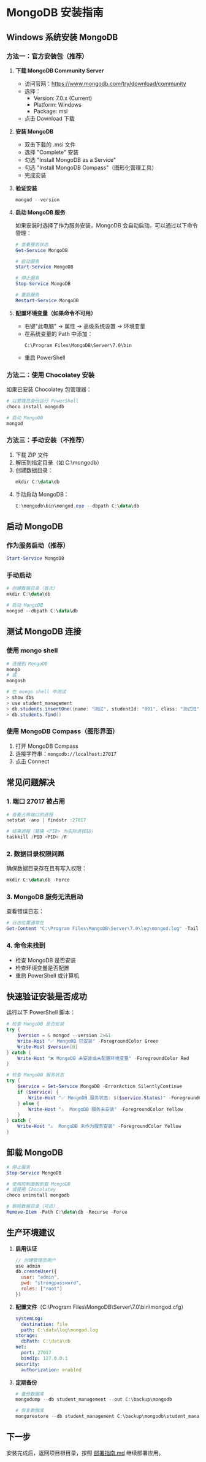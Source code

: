 # MongoDB 安装指南

## Windows 系统安装 MongoDB

### 方法一：官方安装包（推荐）

1. **下载 MongoDB Community Server**
   - 访问官网：https://www.mongodb.com/try/download/community
   - 选择：
     - Version: 7.0.x (Current)
     - Platform: Windows
     - Package: msi
   - 点击 Download 下载

2. **安装 MongoDB**
   - 双击下载的 .msi 文件
   - 选择 "Complete" 安装
   - 勾选 "Install MongoDB as a Service"
   - 勾选 "Install MongoDB Compass"（图形化管理工具）
   - 完成安装

3. **验证安装**
   ```powershell
   mongod --version
   ```

4. **启动 MongoDB 服务**
   
   如果安装时选择了作为服务安装，MongoDB 会自动启动。可以通过以下命令管理：
   
   ```powershell
   # 查看服务状态
   Get-Service MongoDB
   
   # 启动服务
   Start-Service MongoDB
   
   # 停止服务
   Stop-Service MongoDB
   
   # 重启服务
   Restart-Service MongoDB
   ```

5. **配置环境变量（如果命令不可用）**
   
   - 右键"此电脑" → 属性 → 高级系统设置 → 环境变量
   - 在系统变量的 Path 中添加：
     ```
     C:\Program Files\MongoDB\Server\7.0\bin
     ```
   - 重启 PowerShell

### 方法二：使用 Chocolatey 安装

如果已安装 Chocolatey 包管理器：

```powershell
# 以管理员身份运行 PowerShell
choco install mongodb

# 启动 MongoDB
mongod
```

### 方法三：手动安装（不推荐）

1. 下载 ZIP 文件
2. 解压到指定目录（如 C:\mongodb）
3. 创建数据目录：
   ```powershell
   mkdir C:\data\db
   ```
4. 手动启动 MongoDB：
   ```powershell
   C:\mongodb\bin\mongod.exe --dbpath C:\data\db
   ```

## 启动 MongoDB

### 作为服务启动（推荐）

```powershell
Start-Service MongoDB
```

### 手动启动

```powershell
# 创建数据目录（首次）
mkdir C:\data\db

# 启动 MongoDB
mongod --dbpath C:\data\db
```

## 测试 MongoDB 连接

### 使用 mongo shell

```powershell
# 连接到 MongoDB
mongo
# 或
mongosh

# 在 mongo shell 中测试
> show dbs
> use student_management
> db.students.insertOne({name: "测试", studentId: "001", class: "测试班", score: 100})
> db.students.find()
```

### 使用 MongoDB Compass（图形界面）

1. 打开 MongoDB Compass
2. 连接字符串：`mongodb://localhost:27017`
3. 点击 Connect

## 常见问题解决

### 1. 端口 27017 被占用

```powershell
# 查看占用端口的进程
netstat -ano | findstr :27017

# 结束进程（替换 <PID> 为实际进程ID）
taskkill /PID <PID> /F
```

### 2. 数据目录权限问题

确保数据目录存在且有写入权限：
```powershell
mkdir C:\data\db -Force
```

### 3. MongoDB 服务无法启动

查看错误日志：
```powershell
# 日志位置通常在
Get-Content "C:\Program Files\MongoDB\Server\7.0\log\mongod.log" -Tail 50
```

### 4. 命令未找到

- 检查 MongoDB 是否安装
- 检查环境变量是否配置
- 重启 PowerShell 或计算机

## 快速验证安装是否成功

运行以下 PowerShell 脚本：

```powershell
# 检查 MongoDB 是否安装
try {
    $version = & mongod --version 2>&1
    Write-Host "✅ MongoDB 已安装" -ForegroundColor Green
    Write-Host $version[0]
} catch {
    Write-Host "❌ MongoDB 未安装或未配置环境变量" -ForegroundColor Red
}

# 检查 MongoDB 服务状态
try {
    $service = Get-Service MongoDB -ErrorAction SilentlyContinue
    if ($service) {
        Write-Host "✅ MongoDB 服务状态: $($service.Status)" -ForegroundColor Green
    } else {
        Write-Host "⚠️  MongoDB 服务未安装" -ForegroundColor Yellow
    }
} catch {
    Write-Host "⚠️  MongoDB 未作为服务安装" -ForegroundColor Yellow
}
```

## 卸载 MongoDB

```powershell
# 停止服务
Stop-Service MongoDB

# 使用控制面板卸载 MongoDB
# 或使用 Chocolatey
choco uninstall mongodb

# 删除数据目录（可选）
Remove-Item -Path C:\data\db -Recurse -Force
```

## 生产环境建议

1. **启用认证**
   ```javascript
   // 创建管理员用户
   use admin
   db.createUser({
     user: "admin",
     pwd: "strongpassword",
     roles: ["root"]
   })
   ```

2. **配置文件**（C:\Program Files\MongoDB\Server\7.0\bin\mongod.cfg）
   ```yaml
   systemLog:
     destination: file
     path: C:\data\log\mongod.log
   storage:
     dbPath: C:\data\db
   net:
     port: 27017
     bindIp: 127.0.0.1
   security:
     authorization: enabled
   ```

3. **定期备份**
   ```powershell
   # 备份数据库
   mongodump --db student_management --out C:\backup\mongodb
   
   # 恢复数据库
   mongorestore --db student_management C:\backup\mongodb\student_management
   ```

## 下一步

安装完成后，返回项目根目录，按照 [部署指南.md](部署指南.md) 继续部署应用。
